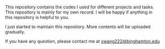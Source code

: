 This repository contains the codes I used for different projects and tasks. This repository is mainly for my own record. I will be happy if anything in this repository is helpful to you.

I just started to maintain this repository. More contents will be uploaded gradually.

If you have any question, please contact me at xwang222@binghamton.edu
